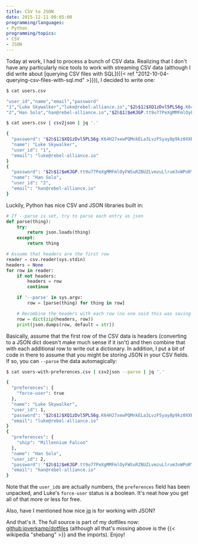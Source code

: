 ```yaml
---
title: CSV to JSON
date: 2015-12-11 00:05:00
programming/languages:
- Python
programming/topics:
- CSV
- JSON
---
```

Today at work, I had to process a bunch of CSV data. Realizing that I don't have any particularly nice tools to work with streaming CSV data (although I did write about [querying CSV files with SQL]({{< ref "2012-10-04-querying-csv-files-with-sql.md" >}})), I decided to write one:

```bash
$ cat users.csv

"user_id","name","email","password"
"1","Luke Skywalker","luke@rebel-alliance.io","$2b$12$XQ1zDvl5PLS6g.K64H27xewPQMnkELa3LvzFSyay8p9kz0XXHVOFq"
"2","Han Solo","han@rebel-alliance.io","$2b$12$eKJGP.tt9u77PeXgMMFmlOyFWSuRZBUZLvmzuLlrum3vWPoRYgr92"

$ cat users.csv | csv2json | jq '.'

{
  "password": "$2b$12$XQ1zDvl5PLS6g.K64H27xewPQMnkELa3LvzFSyay8p9kz0XXHVOFq",
  "name": "Luke Skywalker",
  "user_id": "1",
  "email": "luke@rebel-alliance.io"
}
{
  "password": "$2b$12$eKJGP.tt9u77PeXgMMFmlOyFWSuRZBUZLvmzuLlrum3vWPoRYgr92",
  "name": "Han Solo",
  "user_id": "2",
  "email": "han@rebel-alliance.io"
}
```

<!--more-->

Luckily, Python has nice CSV and JSON libraries built in:

```python
# If --parse is set, try to parse each entry as json
def parse(thing):
    try:
        return json.loads(thing)
    except:
        return thing

# Assume that headers are the first row
reader = csv.reader(sys.stdin)
headers = None
for row in reader:
    if not headers:
        headers = row
        continue

    if '--parse' in sys.argv:
        row = [parse(thing) for thing in row]

    # Recombine the headers with each row (no one said this was saving space)
    row = dict(zip(headers, row))
    print(json.dumps(row, default = str))
```

Basically, assume that the first row of the CSV data is headers (converting to a JSON dict doesn't make much sense if it isn't) and then combine that with each additional row to write out a dictionary. In addition, I put a bit of code in there to assume that you might be storing JSON in your CSV fields. If so, you can `--parse` the data automagically:

```bash
$ cat users-with-preferences.csv | csv2json --parse | jq '.'

{
  "preferences": {
    "force-user": true
  },
  "name": "Luke Skywalker",
  "user_id": 1,
  "password": "$2b$12$XQ1zDvl5PLS6g.K64H27xewPQMnkELa3LvzFSyay8p9kz0XXHVOFq",
  "email": "luke@rebel-alliance.io"
}
{
  "preferences": {
    "ship": "Millennium Falcon"
  },
  "name": "Han Solo",
  "user_id": 2,
  "password": "$2b$12$eKJGP.tt9u77PeXgMMFmlOyFWSuRZBUZLvmzuLlrum3vWPoRYgr92",
  "email": "han@rebel-alliance.io"
}
```

Note that the `user_id`s are actually numbers, the `preferences` field has been unpacked, and Luke's `force-user` status is a boolean. It's neat how you get all of that more or less for free.

Also, have I mentioned how nice <a href="https://stedolan.github.io/jq/">jq</a> is for working with JSON?

And that's it. The full source is part of my dotfiles now: <a href="https://github.com/jpverkamp/dotfiles/blob/master/bin/csv2json">github:jpverkamp/dotfiles</a> (although all that's missing above is the {{< wikipedia "shebang" >}} and the imports). Enjoy!
